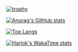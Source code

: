 [![trophy](https://github-profile-trophy.vercel.app/?username=B1ssultanov&theme=onedark)](https://github.com/ryo-ma/github-profile-trophy)

[![Anurag's GitHub stats](https://github-readme-stats.vercel.app/api?username=B1ssultanov)](https://github.com/anuraghazra/github-readme-stats)

[![Top Langs](https://github-readme-stats.vercel.app/api/top-langs/?username=B1ssultanov)](https://github.com/anuraghazra/github-readme-stats)

[![Harlok's WakaTime stats](https://github-readme-stats.vercel.app/api/wakatime?username=B1ssultanov)](https://github.com/anuraghazra/github-readme-stats)

